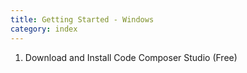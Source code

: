 ```yaml
---
title: Getting Started - Windows
category: index
---
```


1. Download and Install Code Composer Studio (Free)
